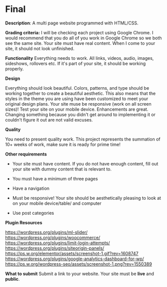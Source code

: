 # Final 
**Description**: A multi page website programmed with HTML/CSS.

**Grading criteria:**
I will be checking each project using Google Chrome. I would recommend that you do all of you work in Google Chrome so we both see the same site. Your site must have real content. When I come to your site, it should not look unfinished. 



**Functionality**
Everything needs to work. All links, videos, audio, images, sideshows, rollovers etc. If it's part of your site, it should be working properly.



**Design**

Everything should look beautiful. Colors, patterns, and type should be working together to create a beautiful aesthetic. This also means that the styles in the theme you are using have been customized to meet your original design plans. Your site muse be responsive (work on all screen sizes)! Test your site on your mobile device. Enhancements are great. Changing something because you didn't get around to implementing it or couldn't figure it out are not valid excuses.



**Quality**

You need to present quality work. This project represents the summation of 10+ weeks of work, make sure it is ready for prime time!



**Other requirements**
- Your site must have content. If you do not have enough content, fill out your site with dummy content that is relevant to.



- You must have  a minimum of three pages
- Have a navigation 
- Must be responsive! Your site should be aesthetically pleasing to look at on your mobile device/table/ and computer
- Use post categories

**Plugin Resources**

https://wordpress.org/plugins/ml-slider/
https://wordpress.org/plugins/woocommerce/
https://wordpress.org/plugins/limit-login-attempts/
https://wordpress.org/plugins/siteorigin-panels/
https://ps.w.org/elementor/assets/screenshot-1.gif?rev=1608747
https://wordpress.org/plugins/google-analytics-dashboard-for-wp/
https://ps.w.org/wordpress-seo/assets/screenshot-1.png?rev=1550389



**What to submit**
Submit a link to your website. Your site must be **live** and **public**.